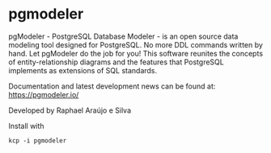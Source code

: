 # pgmodeler
pgModeler - PostgreSQL Database Modeler - is an open source data modeling tool designed for PostgreSQL. No more DDL commands written by hand. Let pgModeler do the job for you! This software reunites the concepts of entity-relationship diagrams and the features that PostgreSQL implements as extensions of SQL standards.

Documentation and latest development news can be found at:
https://pgmodeler.io/

Developed by Raphael Araújo e Silva

Install with
```
kcp -i pgmodeler
```
